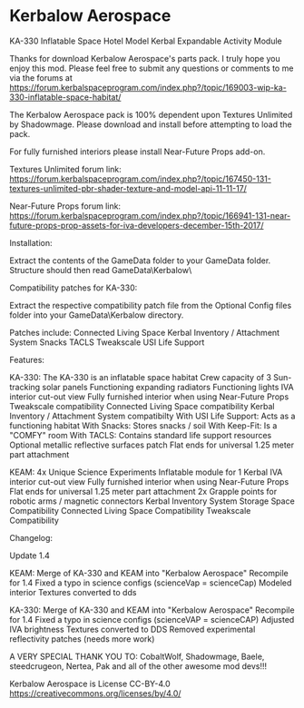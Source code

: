 # Kerbalow Aerospace

KA-330 Inflatable Space Hotel Model
Kerbal Expandable Activity Module

Thanks for download Kerbalow Aerospace's parts pack. I truly hope you enjoy this mod. Please feel free to submit any questions or 
comments to me via the forums at https://forum.kerbalspaceprogram.com/index.php?/topic/169003-wip-ka-330-inflatable-space-habitat/


The Kerbalow Aerospace pack is 100% dependent upon Textures Unlimited by Shadowmage.
Please download and install before attempting to load the pack.

For fully furnished interiors please install Near-Future Props add-on.

Textures Unlimited forum link:
https://forum.kerbalspaceprogram.com/index.php?/topic/167450-131-textures-unlimited-pbr-shader-texture-and-model-api-11-11-17/

Near-Future Props forum link:
https://forum.kerbalspaceprogram.com/index.php?/topic/166941-131-near-future-props-prop-assets-for-iva-developers-december-15th-2017/



Installation:

Extract the contents of the GameData folder to your GameData folder. Structure should then read GameData\Kerbalow\



Compatibility patches for KA-330:

Extract the respective compatibility patch file from the Optional Config files folder into your GameData\Kerbalow directory.

Patches include:
Connected Living Space
Kerbal Inventory / Attachment System
Snacks
TACLS
Tweakscale
USI Life Support



Features:

KA-330:
The KA-330 is an inflatable space habitat
Crew capacity of 3
Sun-tracking solar panels
Functioning expanding radiators
Functioning lights
IVA interior cut-out view
Fully furnished interior when using Near-Future Props
Tweakscale compatibility
Connected Living Space compatibility
Kerbal Inventory / Attachment System compatibilty
With USI Life Support: Acts as a functioning habitat
With Snacks: Stores snacks / soil
With Keep-Fit: Is a "COMFY" room
With TACLS: Contains standard life support resources
Optional metallic reflective surfaces patch
Flat ends for universal 1.25 meter part attachment

KEAM:
4x Unique Science Experiments
Inflatable module for 1 Kerbal
IVA interior cut-out view
Fully furnished interior when using Near-Future Props
Flat ends for universal 1.25 meter part attachment
2x Grapple points for robotic arms / magnetic connectors 
Kerbal Inventory System Storage Space Compatibility 
Connected Living Space Compatibility 
Tweakscale Compatibility 



Changelog:

Update 1.4

KEAM:
Merge of KA-330 and KEAM into "Kerbalow Aerospace"
Recompile for 1.4
Fixed a typo in science configs (scienceVap = scienceCap)
Modeled interior
Textures converted to dds

KA-330:
Merge of KA-330 and KEAM into "Kerbalow Aerospace"
Recompile for 1.4
Fixed a typo in science configs (scienceVAP = scienceCAP)
Adjusted IVA brightness
Textures converted to DDS
Removed experimental reflectivity patches (needs more work)



A VERY SPECIAL THANK YOU TO:
CobaltWolf, Shadowmage, Baele, steedcrugeon, Nertea, Pak and all of the other awesome mod devs!!! 


Kerbalow Aerospace is License CC-BY-4.0
https://creativecommons.org/licenses/by/4.0/
